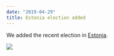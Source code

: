 ```yaml
---
date: "2019-04-29"
title: Estonia election added
---
```


We added the recent election in [Estonia](http://www.parlgov.org/explore/est/election/2019-03-03/).

![](/images/parliament-netherlands.jpg)
